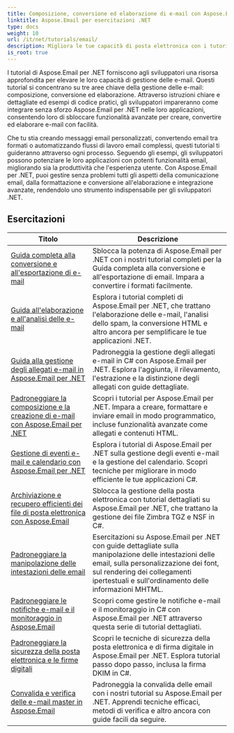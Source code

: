 ```yaml
---
title: Composizione, conversione ed elaborazione di e-mail con Aspose.Email
linktitle: Aspose.Email per esercitazioni .NET
type: docs
weight: 10
url: /it/net/tutorials/email/
description: Migliora le tue capacità di posta elettronica con i tutorial Aspose.Email per .NET. Scopri come comporre, convertire ed elaborare le email per una gestione avanzata delle email.
is_root: true
---
```


I tutorial di Aspose.Email per .NET forniscono agli sviluppatori una risorsa approfondita per elevare le loro capacità di gestione delle e-mail. Questi tutorial si concentrano su tre aree chiave della gestione delle e-mail: composizione, conversione ed elaborazione. Attraverso istruzioni chiare e dettagliate ed esempi di codice pratici, gli sviluppatori impareranno come integrare senza sforzo Aspose.Email per .NET nelle loro applicazioni, consentendo loro di sbloccare funzionalità avanzate per creare, convertire ed elaborare e-mail con facilità.

Che tu stia creando messaggi email personalizzati, convertendo email tra formati o automatizzando flussi di lavoro email complessi, questi tutorial ti guideranno attraverso ogni processo. Seguendo gli esempi, gli sviluppatori possono potenziare le loro applicazioni con potenti funzionalità email, migliorando sia la produttività che l'esperienza utente. Con Aspose.Email per .NET, puoi gestire senza problemi tutti gli aspetti della comunicazione email, dalla formattazione e conversione all'elaborazione e integrazione avanzate, rendendolo uno strumento indispensabile per gli sviluppatori .NET.

## Esercitazioni
| Titolo | Descrizione |
| --- | --- | 
| [Guida completa alla conversione e all'esportazione di e-mail](./comprehensive-guide-to-email-conversion-and-export/) | Sblocca la potenza di Aspose.Email per .NET con i nostri tutorial completi per la Guida completa alla conversione e all'esportazione di email. Impara a convertire i formati facilmente. |
| [Guida all'elaborazione e all'analisi delle e-mail](./guide-to-email-processing-and-analysis/) | Esplora i tutorial completi di Aspose.Email per .NET, che trattano l'elaborazione delle e-mail, l'analisi dello spam, la conversione HTML e altro ancora per semplificare le tue applicazioni .NET. | 
| [Guida alla gestione degli allegati e-mail in Aspose.Email per .NET](./handling-email-attachments/) | Padroneggia la gestione degli allegati e-mail in C# con Aspose.Email per .NET. Esplora l'aggiunta, il rilevamento, l'estrazione e la distinzione degli allegati con guide dettagliate. |
| [Padroneggiare la composizione e la creazione di e-mail con Aspose.Email per .NET](./mastering-email-composition-and-creation/) | Scopri i tutorial per Aspose.Email per .NET. Impara a creare, formattare e inviare email in modo programmatico, incluse funzionalità avanzate come allegati e contenuti HTML. |
| [Gestione di eventi e-mail e calendario con Aspose.Email per .NET](./handling-email-events-and-calendar/) | Esplora i tutorial di Aspose.Email per .NET sulla gestione degli eventi e-mail e la gestione del calendario. Scopri tecniche per migliorare in modo efficiente le tue applicazioni C#. |
| [Archiviazione e recupero efficienti dei file di posta elettronica con Aspose.Email](./email-files-storage-and-retrieval/) | Sblocca la gestione della posta elettronica con tutorial dettagliati su Aspose.Email per .NET, che trattano la gestione dei file Zimbra TGZ e NSF in C#. |
| [Padroneggiare la manipolazione delle intestazioni delle email](./mastering-email-header-manipulation/) | Esercitazioni su Aspose.Email per .NET con guide dettagliate sulla manipolazione delle intestazioni delle email, sulla personalizzazione dei font, sul rendering dei collegamenti ipertestuali e sull'ordinamento delle informazioni MHTML. |
| [Padroneggiare le notifiche e-mail e il monitoraggio in Aspose.Email](./mastering-email-notifications-and-tracking/) | Scopri come gestire le notifiche e-mail e il monitoraggio in C# con Aspose.Email per .NET attraverso questa serie di tutorial dettagliati. |
| [Padroneggiare la sicurezza della posta elettronica e le firme digitali](./mastering-email-security-and-signatures/) | Scopri le tecniche di sicurezza della posta elettronica e di firma digitale in Aspose.Email per .NET. Esplora tutorial passo dopo passo, inclusa la firma DKIM in C#. |
| [Convalida e verifica delle e-mail master in Aspose.Email](./master-email-validation-and-verification/) | Padroneggia la convalida delle email con i nostri tutorial su Aspose.Email per .NET. Apprendi tecniche efficaci, metodi di verifica e altro ancora con guide facili da seguire. |
